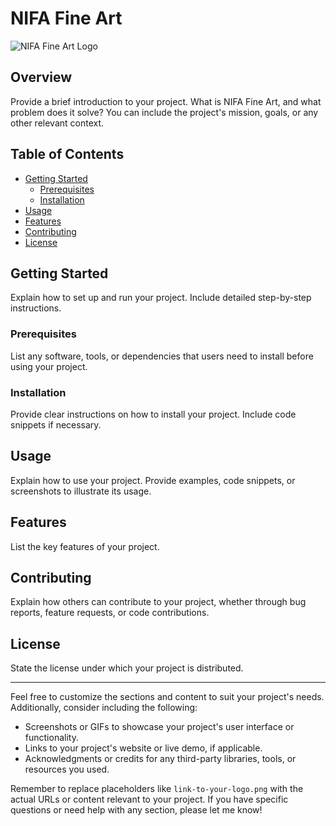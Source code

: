 # NIFA Fine Art

![NIFA Fine Art Logo](link-to-your-logo.png)

## Overview

Provide a brief introduction to your project. What is NIFA Fine Art, and what problem does it solve? You can include the project's mission, goals, or any other relevant context.

## Table of Contents

- [Getting Started](#getting-started)
  - [Prerequisites](#prerequisites)
  - [Installation](#installation)
- [Usage](#usage)
- [Features](#features)
- [Contributing](#contributing)
- [License](#license)

## Getting Started

Explain how to set up and run your project. Include detailed step-by-step instructions.

### Prerequisites

List any software, tools, or dependencies that users need to install before using your project.

### Installation

Provide clear instructions on how to install your project. Include code snippets if necessary.

## Usage

Explain how to use your project. Provide examples, code snippets, or screenshots to illustrate its usage.

## Features

List the key features of your project.

## Contributing

Explain how others can contribute to your project, whether through bug reports, feature requests, or code contributions.

## License

State the license under which your project is distributed.

---

Feel free to customize the sections and content to suit your project's needs. Additionally, consider including the following:

- Screenshots or GIFs to showcase your project's user interface or functionality.
- Links to your project's website or live demo, if applicable.
- Acknowledgments or credits for any third-party libraries, tools, or resources you used.

Remember to replace placeholders like `link-to-your-logo.png` with the actual URLs or content relevant to your project. If you have specific questions or need help with any section, please let me know!
